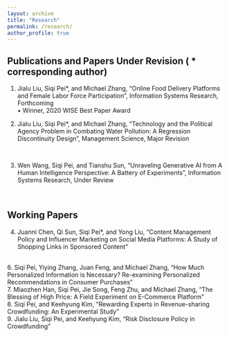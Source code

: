 ```yaml
---
layout: archive
title: "Research"
permalink: /research/
author_profile: true
---
```


## Publications and Papers Under Revision ( * corresponding author)

1. Jialu Liu, Siqi Pei*, and Michael Zhang, “Online Food Delivery Platforms and Female Labor Force Participation”, Information Systems Research, Forthcoming   
  •  Winner, 2020 WISE Best Paper Award  

2. Jialu Liu, Siqi Pei*, and Michael Zhang, “Technology and the Political Agency Problem in Combating Water Pollution: A Regression Discontinuity Design”, Management Science, Major Revision
<br> 

3. Wen Wang, Siqi Pei, and Tianshu Sun, “Unraveling Generative AI from A Human Intelligence Perspective: A Battery of Experiments”, Information Systems Research, Under Review
<br>

## Working Papers
4. Juanni Chen, Qi Sun, Siqi Pei*, and Yong Liu, “Content Management Policy and Influencer Marketing on Social Media Platforms: A Study of Shopping Links in Sponsored Content”  
<br>  
6. Siqi Pei, Yiying Zhang, Juan Feng, and Michael Zhang, “How Much Personalized Information is Necessary? Re-examining Personalized Recommendations in Consumer Purchases”  
<br>  
7. Miaozhen Han, Siqi Pei, Jie Song, Feng Zhu, and Michael Zhang,  “The Blessing of High Price: A Field Experiment on E-Commerce Platform”  
<br>  
8. Siqi Pei,  and Keehyung Kim, “Rewarding Experts in Revenue-sharing Crowdfunding: An Experimental Study”  
<br>  
9. Jialu Liu, Siqi Pei,  and Keehyung Kim, “Risk Disclosure Policy in Crowdfunding”  
<br>  


